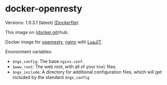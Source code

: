 # docker-openresty

Versions: 1.9.3.1 (latest) [(Dockerfile)](https://github.com/adimit/docker-openresty/blob/master/Dockerfile)

This image on {[docker](https://hub.docker.com/r/adimit/openresty/),[git](https://github.com/adimit/docker-openresty)}hub.

Docker image for [openresty](http://openresty.org/), [nginx](http://nginx.org)
with [LuaJIT](http://luajit.org/).

Environment variables:
* `$ngx_config`: The base `nginx.conf`.
* `$www_root`: The web root, with all of your `html` files.
* `$ngx_include`: A directory for additional configuration files, which will get
   included by the standard `$ngx_config`
